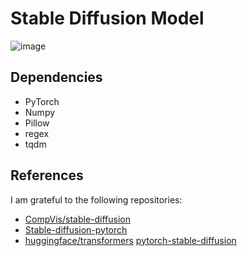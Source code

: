 # Stable Diffusion Model
![image](https://github.com/user-attachments/assets/87a17b82-9f6c-4700-adad-dd0b5e1ee211)


## Dependencies
- PyTorch
- Numpy
- Pillow
- regex
- tqdm

<!-- + ## How to Install + -->
<!-- + ## How to Use + -->

## References
I am grateful to the following repositories:
- [CompVis/stable-diffusion](https://github.com/CompVis/stable-diffusion)
- [Stable-diffusion-pytorch](https://github.com/kjsman/stable-diffusion-pytorch?tab=readme-ov-file)
- [huggingface/transformers](https://github.com/huggingface/transformers)
  [pytorch-stable-diffusion](https://github.com/hkproj/pytorch-stable-diffusion/tree/main)
